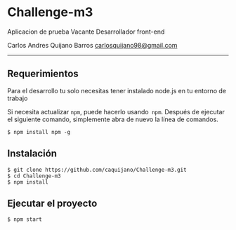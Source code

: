 # Challenge-m3

Aplicacion de prueba Vacante Desarrollador front-end

Carlos Andres Quijano Barros
carlosquijano98@gmail.com

---
## Requerimientos

Para el desarrollo tu solo necesitas tener instalado node.js en tu entorno de trabajo


Si necesita actualizar `npm`, puede hacerlo usando` npm`. Después de ejecutar el siguiente comando, simplemente abra de nuevo la línea de comandos.

    $ npm install npm -g


## Instalación

    $ git clone https://github.com/caquijano/Challenge-m3.git
    $ cd Challenge-m3
    $ npm install


## Ejecutar el proyecto

    $ npm start

